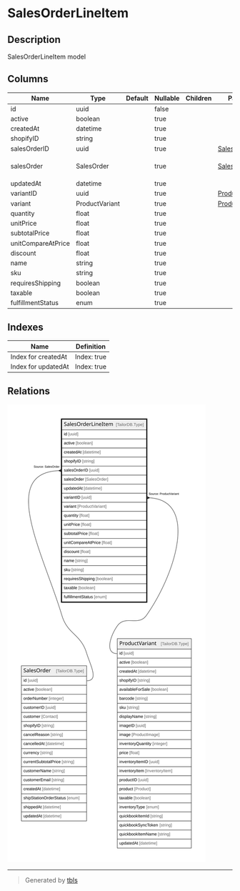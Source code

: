 # SalesOrderLineItem

## Description

SalesOrderLineItem model

## Columns

| Name | Type | Default | Nullable | Children | Parents | Comment |
| ---- | ---- | ------- | -------- | -------- | ------- | ------- |
| id | uuid |  | false |  |  |  |
| active | boolean |  | true |  |  | active |
| createdAt | datetime |  | true |  |  | createdAt |
| shopifyID | string |  | true |  |  | Shopify product ID |
| salesOrderID | uuid |  | true |  | [SalesOrder](SalesOrder.md) | salesOrder ID |
| salesOrder | SalesOrder |  | true |  | [SalesOrder](SalesOrder.md) | SalesOrder model. SalesOrder and this model is n:1. |
| updatedAt | datetime |  | true |  |  | updatedAt |
| variantID | uuid |  | true |  | [ProductVariant](ProductVariant.md) | Variant ID |
| variant | ProductVariant |  | true |  | [ProductVariant](ProductVariant.md) | Variant |
| quantity | float |  | true |  |  | quantity |
| unitPrice | float |  | true |  |  | unitPrice |
| subtotalPrice | float |  | true |  |  | subtotalCost |
| unitCompareAtPrice | float |  | true |  |  | unitCompareAtPrice |
| discount | float |  | true |  |  | discount |
| name | string |  | true |  |  | name |
| sku | string |  | true |  |  | sku |
| requiresShipping | boolean |  | true |  |  | requiresShipping |
| taxable | boolean |  | true |  |  | taxable |
| fulfillmentStatus | enum |  | true |  |  | fulfillmentStatus |

## Indexes

| Name | Definition |
| ---- | ---------- |
| Index for createdAt | Index: true |
| Index for updatedAt | Index: true |

## Relations

![er](SalesOrderLineItem.svg)

---

> Generated by [tbls](https://github.com/k1LoW/tbls)
